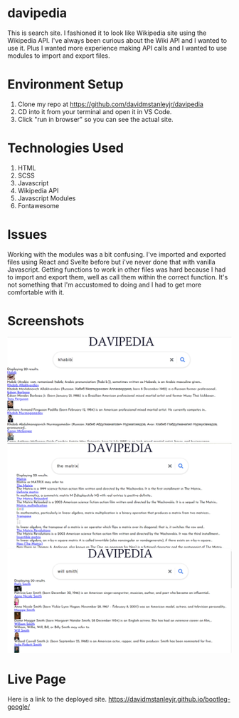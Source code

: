 # davipedia

This is search site. I fashioned it to look like Wikipedia site using the Wikipedia API. I've always been curious about the Wiki API and I wanted to use it. Plus I wanted more experience making API calls and I wanted to use modules to import and export files.

# Environment Setup

1. Clone my repo at https://github.com/davidmstanleyjr/davipedia
2. CD into it from your terminal and open it in VS Code.
3. Click "run in browser" so you can see the actual site.

# Technologies Used

1. HTML
2. SCSS
3. Javascript
4. Wikipedia API
5. Javascript Modules
6. Fontawesome

# Issues

Working with the modules was a bit confusing. I've imported and exported files using React and Svelte before but i've never done that with vanilla Javascript. Getting functions to work in other files was hard because I had to import and export them, well as call them within the correct function. It's not something that I'm accustomed to doing and I had to get more comfortable with it.

# Screenshots

![Screenshot 1](images/snip1.PNG)
![Screenshot 2](images/snip2.PNG)
![Screenshot 3](images/snip3.PNG)

# Live Page

Here is a link to the deployed site.
https://davidmstanleyjr.github.io/bootleg-google/
